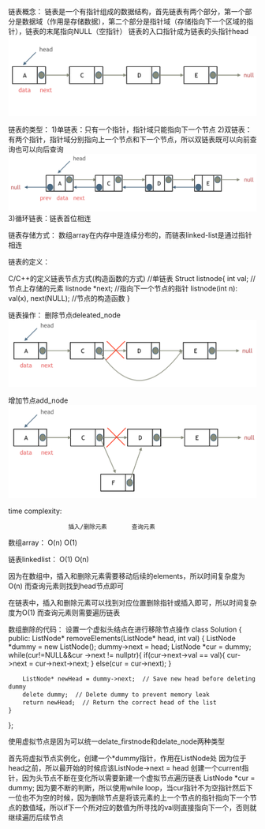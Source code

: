链表概念：
    链表是一个有指针组成的数据结构，首先链表有两个部分，第一个部分是数据域（作用是存储数据），第二个部分是指针域（存储指向下一个区域的指针），链表的末尾指向NULL（空指针）
    链表的入口指针成为链表的头指针head
    ![Alt text](image-3.png)



链表的类型：
1)单链表：只有一个指针，指针域只能指向下一个节点
2)双链表：有两个指针，指针域分别指向上一个节点和下一个节点，所以双链表既可以向前查询也可以向后查询![Alt text](image-4.png)
3)循环链表：链表首位相连


链表存储方式：
数组array在内存中是连续分布的，而链表linked-list是通过指针相连


链表的定义：

C/C++的定义链表节点方式(构造函数的方式)
//单链表
Struct listnode{
    int val;  //节点上存储的元素
    listnode *next;  //指向下一个节点的指针
    listnode(int n): val(x), next(NULL);  //节点的构造函数
}

链表操作：
删除节点deleated_node
![Alt text](image-6.png)


增加节点add_node
![Alt text](image-7.png)

time complexity:

                     插入/删除元素       查询元素
数组array：             O(n)             O(1)


链表linkedlist：        O(1)             O(n)

因为在数组中，插入和删除元素需要移动后续的elements，所以时间复杂度为O(n)
而查询元素则找到head节点即可

在链表中，插入和删除元素可以找到对应位置删除指针或插入即可，所以时间复杂度为O(1)
而查询元素则需要遍历链表



数组删除的代码：
设置一个虚拟头结点在进行移除节点操作
class Solution {
public:
    ListNode* removeElements(ListNode* head, int val) {
        ListNode *dummy = new ListNode();
        dummy->next = head;
        ListNode *cur = dummy;
        while(cur!=NULL&&cur ->next != nullptr){
            if(cur->next->val == val){
                cur->next = cur->next->next;
            }
            else(cur = cur->next);
        }

        ListNode* newHead = dummy->next;  // Save new head before deleting dummy
        delete dummy;  // Delete dummy to prevent memory leak
        return newHead;  // Return the correct head of the list
    }
};

使用虚拟节点是因为可以统一delate_firstnode和delate_node两种类型

首先将虚拟节点实例化，创建一个*dummy指针，作用在ListNode处
因为位于head之前，所以最开始的时候应该ListNode->next = head
创建一个current指针，因为头节点不断在变化所以需要新建一个虚拟节点遍历链表
ListNode *cur = dummy;
因为要不断的判断，所以使用while loop，当cur指针不为空指针然后下一位也不为空的时候，因为删除节点是将该元素的上一个节点的指针指向下一个节点的数值域，所以if下一个所对应的数值为所寻找的val则直接指向下一个，否则就继续遍历后续节点